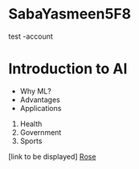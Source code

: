 # SabaYasmeen5F8
test -account

# Introduction to AI

 - Why ML?
 -  Advantages
 -  Applications

1. Health
2. Government
3. Sports


[link to be displayed]
[Rose](https://www.google.com/url?sa=i&url=https%3A%2F%2Fwww.interiorcompany.com%2Fin%2Ftrends%2Fdifferent-types-of-red-roses&psig=AOvVaw19bPkYB-sRrwzjSsR-Mdbp&ust=1731144852186000&source=images&cd=vfe&opi=89978449&ved=0CBQQjRxqFwoTCMjEwMC3zIkDFQAAAAAdAAAAABAE)
